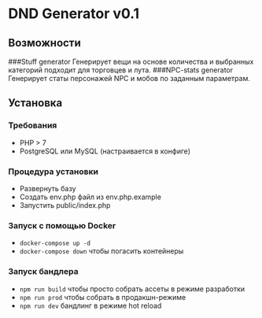 # DND Generator v0.1

## Возможности
###Stuff generator
Генерирует вещи на основе количества и выбранных категорий подходит для торговцев и лута.
###NPC-stats generator
Генерирует статы персонажей NPC и мобов по заданным параметрам.


## Установка
### Требования
- PHP > 7
- PostgreSQL или MySQL (настраивается в конфиге)

### Процедура установки
- Развернуть базу
- Создать env.php файл из env.php.example
- Запустить public/index.php

### Запуск с помощью Docker
- `docker-compose up -d`
- `docker-compose down` чтобы погасить контейнеры

### Запуск бандлера
- `npm run build` чтобы просто собрать ассеты в режиме разработки
- `npm run prod` чтобы собрать в продакшн-режиме
- `npm run dev` бандлинг в режиме hot reload